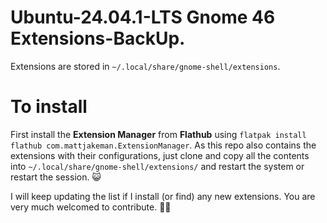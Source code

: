 # Ubuntu-24.04.1-LTS Gnome 46 Extensions-BackUp.

Extensions are stored in ```~/.local/share/gnome-shell/extensions```.

# To install

First install the **Extension Manager** from **Flathub** using `flatpak install flathub com.mattjakeman.ExtensionManager`. As this repo also contains the extensions with their configurations, just clone and copy all the contents into `~/.local/share/gnome-shell/extensions/` and restart the system or restart the session. 😺

I will keep updating the list if I install (or find) any new extensions. You are very much welcomed to contribute. 💙🤝
